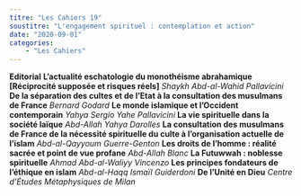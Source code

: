 ```yaml
---
titre: "Les Cahiers 19"
soustitre: "L'engagement spirituel : contemplation et action"
date: "2020-09-01"
categories:
    - "Les Cahiers"
---
```



**Editorial**
**L’actualité eschatologie du monothéisme abrahamique**
**[Réciprocité supposée et risques réels]**
*Shaykh Abd-al-Wahid Pallavicini*
**De la séparation des cultes et de l’Etat à la consultation des musulmans de France**
*Bernard Godard*
**Le monde islamique et l’Occident contemporain**
*Yahya Sergio Yahe Pallavicini*
**La vie spirituelle dans la société laïque**
*Abd-Allah Yahya Darolles*
**La consultation des musulmans de France de la nécessité spirituelle du culte à l’organisation actuelle de l’islam**
*Abd-al-Qayyoum Guerre-Genton*
**Les droits de l’homme&nbsp;: réalité sacrée et point de vue profane**
*Abd-Allah Blanc*
**La Futuwwah&nbsp;: noblesse spirituelle**
*Ahmad Abd-al-Waliyy Vincenzo*
**Les principes fondateurs de l’éthique en islam**
*Abd-al-Haqq Ismaïl Guiderdoni*
**De l’Unité en Dieu**
*Centre d’Études Métaphysiques de Milan*
